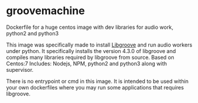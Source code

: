 # groovemachine
Dockerfile for a huge centos image with dev libraries for audio work, python2 and python3

This image was specifically made to install [Libgroove](https://github.com/andrewrk/libgroove) and run audio workers under python. It specifically installs the version 4.3.0 of libgroove and compiles many libraries required by libgroove from source. 
Based on Centos:7
Includes: Nodejs, NPM, python2 and python3 along with supervisor.  

There is no entrypoint or cmd in this image. It is intended to be used within your own dockerfiles where you may run some applications that requires libgroove.


